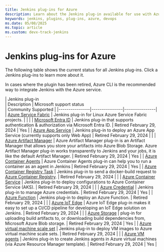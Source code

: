 ```yaml
---
title: Jenkins plug-ins for Azure
description: Learn about the Jenkins plug-in available for use with Azure
keywords: jenkins, plugins, plug-ins, azure, devops
ms.date: 05/08/2025
ms.topic: article
ms.custom: devx-track-jenkins
---
```


# Jenkins plug-ins for Azure

The following table shows the current status for all Jenkins plug-ins. Click a Jenkins plug-ins to learn more about it.

In cases where the plugin has been retired, Azure CLI is the recommended way to integrate Jenkins with the Azure service.

| Jenkins plug-in <img width=500/>| Description | Microsoft support status <img width=500/> | Community Supported |
|----------------|----------------|----------------|
| [Azure Service Fabric](https://plugins.jenkins.io/service-fabric)           | Jenkins plug-in for Linux Azure Service Fabric projects. | | |
| [Microsoft Entra ID](https://plugins.jenkins.io/azure-ad)                             | Jenkins plug-in that supports authentication & authorization via Microsoft Entra ID. | Retired February 29, 2024 | Yes |
| [Azure App Service](https://plugins.jenkins.io/azure-app-service)           | Jenkins plug-in to deploy an Azure App Service \(currently supports only Web App\) | Retired February 29, 2024 | |
| [Azure Artifact Manager](https://plugins.jenkins.io/azure-artifact-manager) | Azure Artifact Manager plug-in is an Artifact Manager that allows you store your artifacts into Azure Blob Storage. Azure Artifact Manager plug-in works transparently to Jenkins and your jobs, it is like the default Artifact Manager. | Retired February 29, 2024 |  Yes |
| [Azure Container Agents](https://plugins.jenkins.io/azure-container-agents) | Azure Container Agents plug-in can help you to run a container as an agent in Jenkins | Retired February 29, 2024 |  Yes |
| [Azure Container Registry Task](https://plugins.jenkins.io/azure-container-registry-tasks)       | Jenkins plug-in to send a docker-build request to [Azure Container Registry](/azure/container-registry/container-registry-tasks-overview). | Retired February 29, 2024 | |
| [Azure Container Service](https://plugins.jenkins.io/azure-acs)             | Jenkins plug-in to deploy configurations to Azure Container Service (AKS). | Retired February 29, 2024 |  |
| [Azure Credential](https://plugins.jenkins.io/azure-credentials)            | Jenkins plug-in to manage Azure credentials. | Retired February 29, 2024 | Yes |
| [Azure Function](https://plugins.jenkins.io/azure-function)                 | Jenkins plug-in to deploy an Azure Function. | Retired February 29, 2024 |  |
| [Azure IoT Edge](https://github.com/Microsoft/azure-iot-edge-jenkins-plugin)                 | Azure IoT Edge plug-in makes it easy to set up a CI/CD pipeline for developing an IoT Edge solution on Jenkins. | Retired February 29, 2024 | |
| [Azure Storage](https://plugins.jenkins.io/windows-azure-storage)           | plug-in for uploading build artifacts to, or downloading build dependencies from, Microsoft Azure Blob storage. | Retired February 29, 2024 | Yes |
| [Azure virtual machine scale set](https://plugins.jenkins.io/azure-vmss)    | Jenkins plug-in to deploy VM images to Azure virtual machine scale sets. | Retired February 29, 2024 | |
| [Azure VM agents](https://plugins.jenkins.io/azure-vm-agents)               | Jenkins plug-in to create Jenkins agents in Azure virtual machines (via Azure Resource Manager template). | Retired February 29, 2024 | Yes |